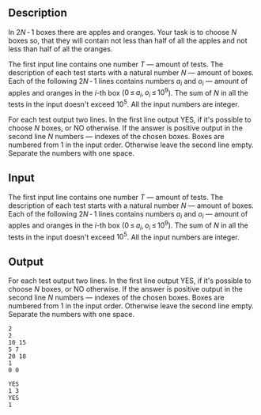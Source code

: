 ## Description

<div><p>In <span class="tex-span">2<i>N</i> - 1</span> boxes there are apples and oranges. Your task is to choose <span class="tex-span"><i>N</i></span> boxes so, that they will contain not less than half of all the apples and not less than half of all the oranges.</p></div><div class="input-specification"><p>The first input line contains one number <span class="tex-span"><i>T</i></span> — amount of tests. The description of each test starts with a natural number <span class="tex-span"><i>N</i></span> — amount of boxes. Each of the following <span class="tex-span">2<i>N</i> - 1</span> lines contains numbers <span class="tex-span"><i>a</i><sub class="lower-index"><i>i</i></sub></span> and <span class="tex-span"><i>o</i><sub class="lower-index"><i>i</i></sub></span> — amount of apples and oranges in the <span class="tex-span"><i>i</i></span>-th box (<span class="tex-span">0 ≤ <i>a</i><sub class="lower-index"><i>i</i></sub>, <i>o</i><sub class="lower-index"><i>i</i></sub> ≤ 10<sup class="upper-index">9</sup></span>). The sum of <span class="tex-span"><i>N</i></span> in all the tests in the input doesn't exceed <span class="tex-span">10<sup class="upper-index">5</sup></span>. All the input numbers are integer.</p></div><div class="output-specification"><p>For each test output two lines. In the first line output <span class="tex-font-style-tt">YES</span>, if it's possible to choose <span class="tex-span"><i>N</i></span> boxes, or <span class="tex-font-style-tt">NO</span> otherwise. If the answer is positive output in the second line <span class="tex-span"><i>N</i></span> numbers — indexes of the chosen boxes. Boxes are numbered from 1 in the input order. Otherwise leave the second line empty. Separate the numbers with one space.</p></div>

## Input

<p>The first input line contains one number <span class="tex-span"><i>T</i></span> — amount of tests. The description of each test starts with a natural number <span class="tex-span"><i>N</i></span> — amount of boxes. Each of the following <span class="tex-span">2<i>N</i> - 1</span> lines contains numbers <span class="tex-span"><i>a</i><sub class="lower-index"><i>i</i></sub></span> and <span class="tex-span"><i>o</i><sub class="lower-index"><i>i</i></sub></span> — amount of apples and oranges in the <span class="tex-span"><i>i</i></span>-th box (<span class="tex-span">0 ≤ <i>a</i><sub class="lower-index"><i>i</i></sub>, <i>o</i><sub class="lower-index"><i>i</i></sub> ≤ 10<sup class="upper-index">9</sup></span>). The sum of <span class="tex-span"><i>N</i></span> in all the tests in the input doesn't exceed <span class="tex-span">10<sup class="upper-index">5</sup></span>. All the input numbers are integer.</p>

## Output

<p>For each test output two lines. In the first line output <span class="tex-font-style-tt">YES</span>, if it's possible to choose <span class="tex-span"><i>N</i></span> boxes, or <span class="tex-font-style-tt">NO</span> otherwise. If the answer is positive output in the second line <span class="tex-span"><i>N</i></span> numbers — indexes of the chosen boxes. Boxes are numbered from 1 in the input order. Otherwise leave the second line empty. Separate the numbers with one space.</p>





```input1
2
2
10 15
5 7
20 18
1
0 0

```




```output1
YES
1 3
YES
1

```


